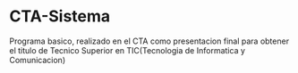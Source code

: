 # CTA-Sistema
Programa basico, realizado en el CTA como presentacion final para obtener el
titulo de Tecnico Superior en TIC(Tecnologia de Informatica y Comunicacion) 
